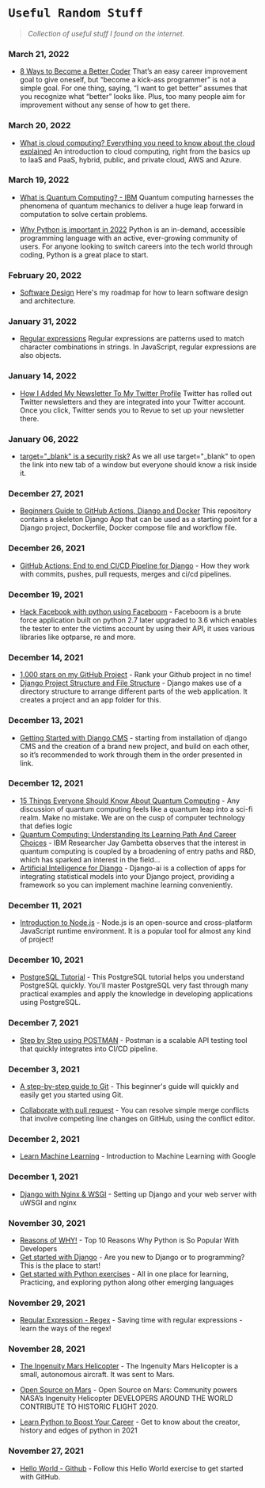 # `Useful Random Stuff`


> *Collection of useful stuff I found on the internet.*

### March 21, 2022
- [8 Ways to Become a Better Coder](https://newrelic.com/blog/nerd-life/8-ways-become-a-better-coder) That’s an easy career improvement goal to give oneself, but “become a kick-ass programmer” is not a simple goal. For one thing, saying, “I want to get better” assumes that you recognize what “better” looks like. Plus, too many people aim for improvement without any sense of how to get there.

### March 20, 2022
- [What is cloud computing? Everything you need to know about the cloud explained](https://www.zdnet.com/article/what-is-cloud-computing-everything-you-need-to-know-about-the-cloud/) An introduction to cloud computing, right from the basics up to IaaS and PaaS, hybrid, public, and private cloud, AWS and Azure.

### March 19, 2022
- [What is Quantum Computing? - IBM](https://www.ibm.com/quantum-computing/what-is-quantum-computing/) Quantum computing harnesses the phenomena of quantum mechanics to deliver a huge leap forward in computation to solve certain problems.

- [Why Python is important in 2022](https://techbootcamps.utexas.edu/blog/why-learn-python-get-started-programming/#:~:text=Why%20Learn%20Python%3F-,Five%20Reasons%20to%20Start%20Programming%20With%20Python%20in%202022,a%20great%20place%20to%20start.) Python is an in-demand, accessible programming language with an active, ever-growing community of users. For anyone looking to switch careers into the tech world through coding, Python is a great place to start.


### February 20, 2022
- [Software Design](https://www.freecodecamp.org/news/software-design/) Here's my roadmap for how to learn software design and architecture.

### January 31, 2022
- [Regular expressions](https://developer.mozilla.org/en-US/docs/Web/JavaScript/Guide/Regular_Expressions) Regular expressions are patterns used to match character combinations in strings. In JavaScript, regular expressions are also objects.

### January 14, 2022
- [How I Added My Newsletter To My Twitter Profile](https://www.christophtrappe.com/newsletter-on-twitter-profile/#:~:text=Starting%20your%20Twitter%20Newsletter,in%20the%20super%20easy%20builder.) Twitter has rolled out Twitter newsletters and they are integrated into your Twitter account. Once you click, Twitter sends you to Revue to set up your newsletter there.

### January 06, 2022
- [target="_blank" is a security risk?](https://dev.to/thehassantahir/targetblank-is-a-security-risk-1ee4) As we all use target="_blank" to open the link into new tab of a window but everyone should know a risk inside it.

### December 27, 2021
- [Beginners Guide to GitHub Actions, Django and Docker](https://dev.to/ken_mwaura1/beginners-guide-to-github-actions-django-and-docker-2om6) This repository contains a skeleton Django App that can be used as a starting point for a Django project, Dockerfile, Docker compose file and workflow file.

### December 26, 2021
- [GitHub Actions: End to end CI/CD Pipeline for Django](https://medium.com/intelligentmachines/github-actions-end-to-end-ci-cd-pipeline-for-django-5d48d6f00abf) - How they work with commits, pushes, pull requests, merges and ci/cd pipelines.

### December 19, 2021
- [Hack Facebook with python using Faceboom](https://github.com/thehassantahir/Faceboom/blob/master/README.md) - Faceboom is a brute force application built on python 2.7 later upgraded to 3.6 which enables the tester to enter the victims account by using their API, it uses various libraries like optparse, re and more.

### December 14, 2021
- [1,000 stars on my GitHub Project](https://www.freecodecamp.org/news/how-i-got-1000-on-my-github-project-654d3d394ca6/) - Rank your Github project in no time!
- [Django Project Structure and File Structure](https://techvidvan.com/tutorials/django-project-structure-layout/#:~:text=Django%20makes%20use%20of%20a,t%20Repeat%20Yourself%20and%20clean.) - Django makes use of a directory structure to arrange different parts of the web application. It creates a project and an app folder for this.

### December 13, 2021
- [Getting Started with Django CMS](https://docs.django-cms.org/en/latest/introduction/index.html) - starting from installation of django CMS and the creation of a brand new project, and build on each other, so it’s recommended to work through them in the order presented in link.

### December 12, 2021
- [15 Things Everyone Should Know About Quantum Computing](https://bernardmarr.com/15-things-everyone-should-know-about-quantum-computing/) - Any discussion of quantum computing feels like a quantum leap into a sci-fi realm. Make no mistake. We are on the cusp of computer technology that defies logic
- [Quantum Computing: Understanding Its Learning Path And Career Choices](https://analyticsindiamag.com/quantum-computing-understanding-its-learning-path-and-career-choices/) - IBM Researcher Jay Gambetta observes that the interest in quantum computing is coupled by a broadening of entry paths and R&D, which has sparked an interest in the field...
- [Artificial Intelligence for Django](https://django-ai.readthedocs.io/en/latest/readme.html) - Django-ai is a collection of apps for integrating statistical models into your Django project, providing a framework so you can implement machine learning conveniently.

### December 11, 2021
- [Introduction to Node.js](https://nodejs.dev/learn) - Node.js is an open-source and cross-platform JavaScript runtime environment. It is a popular tool for almost any kind of project!

### December 10, 2021
- [PostgreSQL Tutorial](https://www.postgresqltutorial.com/) - This PostgreSQL tutorial helps you understand PostgreSQL quickly. You’ll master PostgreSQL very fast through many practical examples and apply the knowledge in developing applications using PostgreSQL.

### December 7, 2021
- [Step by Step using POSTMAN](https://www.guru99.com/postman-tutorial.html) - Postman is a scalable API testing tool that quickly integrates into CI/CD pipeline.

### December 3, 2021
- [A step-by-step guide to Git](https://opensource.com/article/18/1/step-step-guide-git) - This beginner's guide will quickly and easily get you started using Git.

- [Collaborate with pull request](https://docs.github.com/en/pull-requests/collaborating-with-pull-requests/addressing-merge-conflicts/resolving-a-merge-conflict-on-github) - You can resolve simple merge conflicts that involve competing line changes on GitHub, using the conflict editor.


### December 2, 2021
- [Learn Machine Learning](https://developers.google.com/machine-learning/crash-course/ml-intro) - Introduction to Machine Learning with Google


### December 1, 2021
- [Django with Nginx & WSGI](https://uwsgi-docs.readthedocs.io/en/latest/tutorials/Django_and_nginx.html) - Setting up Django and your web server with uWSGI and nginx


### November 30, 2021
- [Reasons of WHY!](https://www.upgrad.com/blog/reasons-why-python-popular-with-developers/) - Top 10 Reasons Why Python is So Popular With Developers
- [Get started with Django](https://docs.djangoproject.com/en/3.2/) - Are you new to Django or to programming? This is the place to start!
- [Get started with Python exercises](https://www.w3resource.com/python-exercises/) - All in one place for learning, Practicing, and exploring python along other emerging languages


### November 29, 2021
- [Regular Expression - Regex](https://dev.to/r4h33m/saving-time-with-regular-expressions---learn-the-ways-of-the-regex-3n1l) - Saving time with regular expressions - learn the ways of the regex!


### November 28, 2021
- [The Ingenuity Mars Helicopter](https://www.jpl.nasa.gov/missions/ingenuity) - The Ingenuity Mars Helicopter is a small, autonomous aircraft. It was sent to Mars.
- [Open Source on Mars](https://github.com/readme/featured/nasa-ingenuity-helicopter) - Open Source on Mars: Community powers NASA’s Ingenuity Helicopter
DEVELOPERS AROUND THE WORLD CONTRIBUTE TO HISTORIC FLIGHT 2020.

- [Learn Python to Boost Your Career](https://towardsdatascience.com/learn-python-to-become-a-backend-developer-in-2021-fec514cc76db) - Get to know about the creator, history and edges of python in 2021


### November 27, 2021
- [Hello World - Github](https://docs.github.com/en/get-started/quickstart/hello-world) - Follow this Hello World exercise to get started with GitHub.
